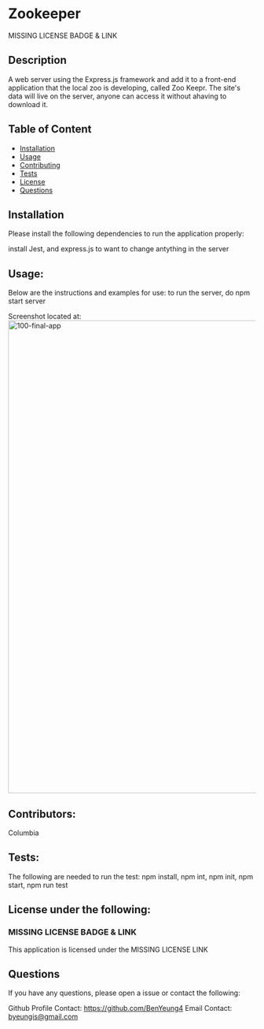 # Zookeeper

MISSING LICENSE BADGE & LINK

## Description

A web server using the Express.js framework and add it to a front-end application that the local zoo is developing, called Zoo Keepr. The site's data will live on the server, anyone can access it without ahaving to download it.

## Table of Content

- [Installation](#Installation)
- [Usage](#Usage)
- [Contributing](#Contributing)
- [Tests](#Tests)
- [License](#License)
- [Questions](#Questions)

## Installation

Please install the following dependencies to run the application properly:

install Jest, and express.js to want to change antything in the server

## Usage:

Below are the instructions and examples for use:
to run the server, do npm start server

Screenshot located at:
<img width="960" alt="100-final-app" src="https://user-images.githubusercontent.com/52897163/175755742-9d0664e9-be1d-4b10-922a-e35b626b7804.png">

## Contributors:

Columbia

## Tests:

The following are needed to run the test:
npm install, npm int, npm init, npm start, npm run test

## License under the following:

### MISSING LICENSE BADGE & LINK

This application is licensed under the MISSING LICENSE LINK

## Questions

If you have any questions, please open a issue or contact the following:

Github Profile Contact: https://github.com/BenYeung4
Email Contact: byeungis@gmail.com
